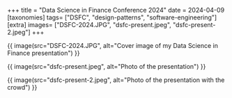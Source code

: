 +++
title = "Data Science in Finance Conference 2024"
date = 2024-04-09
[taxonomies]
tags= ["DSFC", "design-patterns", "software-engineering"]
[extra]
images= ["DSFC-2024.JPG", "dsfc-present.jpeg", "dsfc-present-2.jpeg"]
+++


{{ image(src="DSFC-2024.JPG", alt="Cover image of my Data Science in Finance presentation") }}

{{ image(src="dsfc-present.jpeg", alt="Photo of the presentation") }}

{{ image(src="dsfc-present-2.jpeg", alt="Photo of the presentation with the crowd") }}
